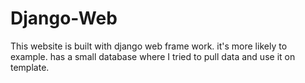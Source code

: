 # Django-Web
This website is built with django web frame work. it's more likely to example. has a small database where I tried to pull data and use it on template.
